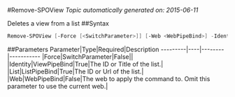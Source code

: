 #Remove-SPOView
*Topic automatically generated on: 2015-06-11*

Deletes a view from a list
##Syntax
```powershell
Remove-SPOView [-Force [<SwitchParameter>]] [-Web <WebPipeBind>] -Identity <ViewPipeBind> -List <ListPipeBind>
```


##Parameters
Parameter|Type|Required|Description
---------|----|--------|-----------
|Force|SwitchParameter|False||
|Identity|ViewPipeBind|True|The ID or Title of the list.|
|List|ListPipeBind|True|The ID or Url of the list.|
|Web|WebPipeBind|False|The web to apply the command to. Omit this parameter to use the current web.|
<!-- Ref: 08B19F7A713F8149EF854639ED5A1893 -->